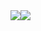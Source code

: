 
<div style="display:flex;align-items:center;">
  <a href="https://github.com/cipher-edu?tab=repositories">
    <img src="https://github-readme-stats.vercel.app/api?username=cipher-edu&show_icons=true&theme=material-palenight&count_private=true&hide_border=true" />
    
  </a>  
   <img src="https://user-images.githubusercontent.com/114009565/224543175-608bac27-a909-4073-920c-d15ee3d0d4f9.gif" />
</div>



